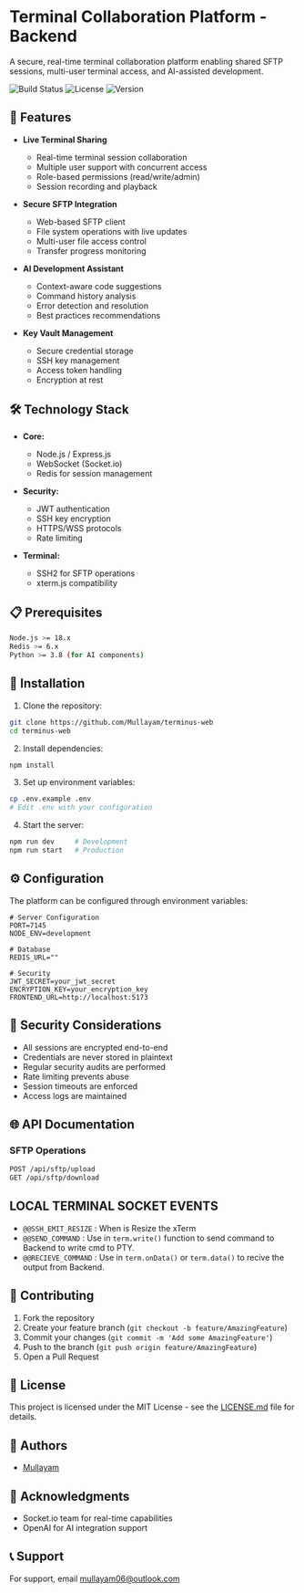 
# Terminal Collaboration Platform - Backend

A secure, real-time terminal collaboration platform enabling shared SFTP sessions, multi-user terminal access, and AI-assisted development.

![Build Status](https://img.shields.io/badge/build-passing-brightgreen)
![License](https://img.shields.io/badge/license-MIT-blue)
![Version](https://img.shields.io/badge/version-1.0.0-orange)

## 🚀 Features

- **Live Terminal Sharing**
  - Real-time terminal session collaboration
  - Multiple user support with concurrent access
  - Role-based permissions (read/write/admin)
  - Session recording and playback

- **Secure SFTP Integration**
  - Web-based SFTP client
  - File system operations with live updates
  - Multi-user file access control
  - Transfer progress monitoring

- **AI Development Assistant**
  - Context-aware code suggestions
  - Command history analysis
  - Error detection and resolution
  - Best practices recommendations

- **Key Vault Management**
  - Secure credential storage
  - SSH key management
  - Access token handling
  - Encryption at rest

## 🛠 Technology Stack

- **Core:**
  - Node.js / Express.js
  - WebSocket (Socket.io)
  - Redis for session management

- **Security:**
  - JWT authentication
  - SSH key encryption
  - HTTPS/WSS protocols
  - Rate limiting

- **Terminal:**
  - SSH2 for SFTP operations
  - xterm.js compatibility

## 📋 Prerequisites

```bash
Node.js >= 18.x
Redis >= 6.x
Python >= 3.8 (for AI components)
```

## 🔧 Installation

1. Clone the repository:
```bash
git clone https://github.com/Mullayam/terminus-web
cd terminus-web
```

2. Install dependencies:
```bash
npm install
```

3. Set up environment variables:
```bash
cp .env.example .env
# Edit .env with your configuration
```

4. Start the server:
```bash
npm run dev     # Development
npm run start   # Production
```

## ⚙️ Configuration

The platform can be configured through environment variables:

```env
# Server Configuration
PORT=7145
NODE_ENV=development

# Database
REDIS_URL=""

# Security
JWT_SECRET=your_jwt_secret
ENCRYPTION_KEY=your_encryption_key
FRONTEND_URL=http://localhost:5173
```

## 🔐 Security Considerations

- All sessions are encrypted end-to-end
- Credentials are never stored in plaintext
- Regular security audits are performed
- Rate limiting prevents abuse
- Session timeouts are enforced
- Access logs are maintained

## 🌐 API Documentation




### SFTP Operations

```bash
POST /api/sftp/upload
GET /api/sftp/download 
```

## LOCAL TERMINAL SOCKET EVENTS
 - `@@SSH_EMIT_RESIZE` : When is Resize the xTerm
 - `@@SEND_COMMAND` :  Use in `term.write()` function to send command to Backend to write cmd to PTY.
 - `@@RECIEVE_COMMAND` : Use in `term.onData()` or  `term.data()` to recive the output from Backend.


## 🤝 Contributing

1. Fork the repository
2. Create your feature branch (`git checkout -b feature/AmazingFeature`)
3. Commit your changes (`git commit -m 'Add some AmazingFeature'`)
4. Push to the branch (`git push origin feature/AmazingFeature`)
5. Open a Pull Request

## 📝 License

This project is licensed under the MIT License - see the [LICENSE.md](LICENSE.md) file for details.

## 👥 Authors

-  [Mullayam ](https://github.com/Mullayam)


## 🙏 Acknowledgments


- Socket.io team for real-time capabilities
- OpenAI for AI integration support

## 📞 Support

For support, email mullayam06@outlook.com